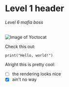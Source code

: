 # Level 1 header

###### Level 6 mafia boss

![Image of Yoctocat](https://octodex.github.com/images/yaktocat.png)

Check this out:

```
print("Hello, world!")
```


Alright this is pretty cool:

- [ ] the rendering looks nice
- [x] ain't no way
